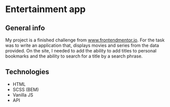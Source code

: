 # Entertainment app

## General info
My project is a finished challenge from www.frontendmentor.io.
For the task was to write an application that, displays movies and series from the data provided.
On the site, I needed to add the ability to add titles to personal bookmarks and the ability to search for a title by a search phrase. 

## Technologies
- HTML <br> 
- SCSS (BEM) <br> 
- Vanilla JS <br> 
- API

